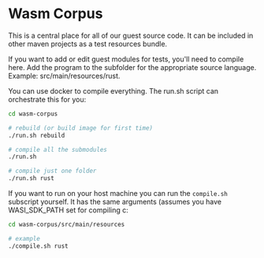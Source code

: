 # Wasm Corpus


This is a central place for all of our guest source code. It can be included in other maven projects as a test
resources bundle.

If you want to add or edit guest modules for tests, you'll need to compile here. Add the program to the subfolder
for the appropriate source language. Example: src/main/resources/rust.

You can use docker to compile everything. The run.sh script can orchestrate this for you:

```bash
cd wasm-corpus

# rebuild (or build image for first time)
./run.sh rebuild

# compile all the submodules
./run.sh

# compile just one folder
./run.sh rust
```


If you want to run on your host machine you can run the `compile.sh` subscript yourself.
It has the same arguments (assumes you have WASI_SDK_PATH set for compiling c:

```bash
cd wasm-corpus/src/main/resources

# example
./compile.sh rust
```
